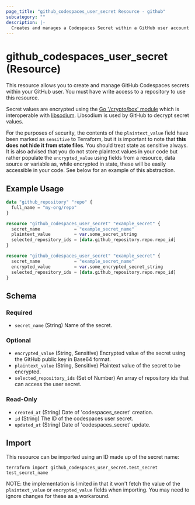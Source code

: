 ```yaml
---
page_title: "github_codespaces_user_secret Resource - github"
subcategory: ""
description: |-
  Creates and manages a Codespaces Secret within a GitHub user account
---
```


# github_codespaces_user_secret (Resource)

This resource allows you to create and manage GitHub Codespaces secrets within your GitHub user. You must have write access to a repository to use this resource.

Secret values are encrypted using the [Go '/crypto/box' module](https://godoc.org/golang.org/x/crypto/nacl/box) which is interoperable with [libsodium](https://libsodium.gitbook.io/doc/). Libsodium is used by GitHub to decrypt secret values.

For the purposes of security, the contents of the `plaintext_value` field have been marked as `sensitive` to Terraform, but it is important to note that **this does not hide it from state files**. You should treat state as sensitive always. It is also advised that you do not store plaintext values in your code but rather populate the `encrypted_value` using fields from a resource, data source or variable as, while encrypted in state, these will be easily accessible in your code. See below for an example of this abstraction.

## Example Usage

```terraform
data "github_repository" "repo" {
  full_name = "my-org/repo"
}

resource "github_codespaces_user_secret" "example_secret" {
  secret_name             = "example_secret_name"
  plaintext_value         = var.some_secret_string
  selected_repository_ids = [data.github_repository.repo.repo_id]
}

resource "github_codespaces_user_secret" "example_secret" {
  secret_name             = "example_secret_name"
  encrypted_value         = var.some_encrypted_secret_string
  selected_repository_ids = [data.github_repository.repo.repo_id]
}
```

<!-- schema generated by tfplugindocs -->
## Schema

### Required

- `secret_name` (String) Name of the secret.

### Optional

- `encrypted_value` (String, Sensitive) Encrypted value of the secret using the GitHub public key in Base64 format.
- `plaintext_value` (String, Sensitive) Plaintext value of the secret to be encrypted.
- `selected_repository_ids` (Set of Number) An array of repository ids that can access the user secret.

### Read-Only

- `created_at` (String) Date of 'codespaces_secret' creation.
- `id` (String) The ID of the codespaces user secret.
- `updated_at` (String) Date of 'codespaces_secret' update.

## Import

This resource can be imported using an ID made up of the secret name:

```shell
terraform import github_codespaces_user_secret.test_secret test_secret_name
```

NOTE: the implementation is limited in that it won't fetch the value of the `plaintext_value` or `encrypted_value` fields when importing. You may need to ignore changes for these as a workaround.
